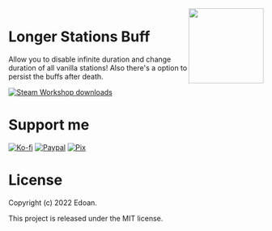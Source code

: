﻿<img align="right" width="148px" src="https://github.com/Zennos/LongerStationsBuffs/blob/master/icon.png?raw=true">

# Longer Stations Buff
Allow you to disable infinite duration and change duration of all vanilla stations!
Also there's a option to persist the buffs after death.

<a href="https://steamcommunity.com/sharedfiles/filedetails/?id=2801965972" alt="Steam Workshop">
  <img src="https://img.shields.io/endpoint.svg?url=https%3A%2F%2Fshieldsio-steam-workshop.jross.me%2F2801965972&style=for-the-badge" alt="Steam Workshop downloads">
</a>

# Support me
[![Ko-fi](https://i.imgur.com/4R7kMKs.png)](https://ko-fi.com/edoan)
[![Paypal](https://i.imgur.com/lk4PK9N.png)](https://www.paypal.com/donate/?hosted_button_id=AP5M7UXBWR47C)
[![Pix](https://i.imgur.com/boVAYXr.png)](https://nubank.com.br/pagar/xldsq/rfgW3dODQh)

# License
Copyright (c) 2022 Edoan.

This project is released under the MIT license.
